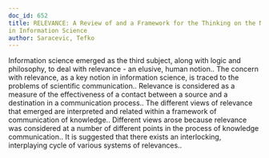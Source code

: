 ```yaml
---
doc_id: 652
title: RELEVANCE: A Review of and a Framework for the Thinking on the Notion 
in Information Science
author: Saracevic, Tefko
---
```


Information science emerged as the third subject, along with logic and 
philosophy, to deal with relevance - an elusive, human notion.. The concern 
with relevance, as a key notion in information science, is traced to the 
problems of scientific communication.. Relevance is considered as a measure of 
the effectiveness of a contact between a source and a destination in a 
communication process.. The different views of relevance that emerged are
interpreted and related within a framework of communication of knowledge..
Different views arose because relevance was considered at a number of different 
points in the process of knowledge communication.. It is suggested that there 
exists an interlocking, interplaying cycle of various systems of relevances..